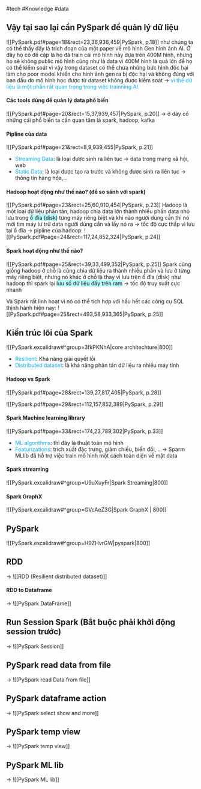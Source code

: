 #tech #Knowledge #data 

## Vậy tại sao lại cần PySpark để quản lý dữ liệu
![[PySpark.pdf#page=18&rect=23,36,936,459|PySpark, p.18]]
như chúng ta có thể thấy đây là trích đoạn của một paper về mô hình Gen hỉnh ảnh AI. Ở đây họ có đề cập là họ đã train cái mô hình này dựa trên 400M hình, nhưng họ sẽ không public mô hình cũng như là data vì 400M hình là quá lớn để họ có thể kiểm soát vì vậy trong dataset có thể chứa những bức hình độc hại làm cho poor model khiến cho hình ảnh gen ra bị độc hại và không đúng với ban đầu do mô hình học được từ dataset không được kiểm soát
-> <font color="#00b0f0">vì thế dữ liệu là một phần rất quan trọng trong việc trainning AI </font>

#### Các tools dùng để quản lý data phổ biến
![[PySpark.pdf#page=20&rect=15,37,939,457|PySpark, p.20]]
-> ở đây có những cái phổ biến ta cần quan tâm là spark, hadoop, kafka

#### Pipline của data
![[PySpark.pdf#page=21&rect=8,9,939,455|PySpark, p.21]]
- <font color="#00b0f0">Streaming Data</font>: là loại được sinh ra liên tục -> data trong mạng xã hội, web
- <font color="#00b0f0">Static Data</font>: là loại được tạo ra trước và không được sinh ra liên tục -> thông tin hàng hóa,...
#### Hadoop hoạt động như thế nào? (để so sánh với spark)
![[PySpark.pdf#page=23&rect=25,60,910,454|PySpark, p.23]]
Hadoop là một loại dữ liệu phân tán, hadoop chia data lớn thành nhiều phần data nhỏ lưu trong <span style="background:#b1ffff">ổ đĩa (disk)</span> từng máy riêng biệt và khi nào người dùng cần thì nó mới tìm máy lư trữ data người dùng cần và lấy nó ra -> tốc độ cực thấp vì lưu tại ổ đĩa
-> pipline của hadoop: 
![[PySpark.pdf#page=24&rect=117,24,852,324|PySpark, p.24]]

#### Spark hoạt động như thế nào? 
![[PySpark.pdf#page=25&rect=39,33,499,352|PySpark, p.25]]
Spark cũng giống hadoop ở chỗ là cũng chia dữ liệu ra thành nhiều phần và lưu ở từng máy riêng biệt, nhưng nó khác ở chỗ là thay vì lưu trên ổ đĩa (disk) như hadoop thì spark lại <span style="background:#b1ffff">lưu số dữ liệu đấy trên ram</span> -> tốc độ truy suất cực nhanh 

Và Spark rất linh hoạt vì nó có thể tích hợp với hầu hết các công cụ SQL thịnh hành hiện nay: 
![[PySpark.pdf#page=25&rect=493,58,933,365|PySpark, p.25]]
## Kiến trúc lõi của Spark
![[PySpark.excalidraw#^group=3fkPKNhA|core architechture|800]]
- <font color="#00b0f0">Resilient</font>: Khả năng giải quyết lỗi
- <font color="#00b0f0">Distributed dataset</font>: là khả năng phân tán dữ liệu ra nhiều máy tính
#### Hadoop vs Spark
![[PySpark.pdf#page=28&rect=139,27,817,405|PySpark, p.28]]

![[PySpark.pdf#page=29&rect=112,157,852,389|PySpark, p.29]]
#### Spark Machine learning library
![[PySpark.pdf#page=33&rect=174,23,789,302|PySpark, p.33]]
- <font color="#00b0f0">ML algorithms</font>: thì đây là thuật toán mô hình
- <font color="#00b0f0">Featurizations</font>: trích xuất đặc trưng, giảm chiều, biến đổi, ..
-> Sparm MLlib đã hỗ trợ việc train mô hình một cách toàn diện về mặt data 

#### Spark streaming
![[PySpark.excalidraw#^group=U9uXuyFr|Spark Streaming|800]]

#### Spark GraphX
![[PySpark.excalidraw#^group=GVcAeZ3G|Spark GraphX | 800]]

## PySpark
![[PySpark.excalidraw#^group=H9ZHvrGW|pyspark|800]]

## RDD
-> ![[RDD (Resilient distributed dataset)]]
#### RDD to Dataframe
-> ![[PySpark DataFrame]]
## Run Session Spark (Bắt buộc phải khởi động session trước)
-> ![[PySpark Session]]
## PySpark read data from file
-> ![[PySpark read Data from file]]
## PySpark dataframe action
-> ![[PySpark select show and more]]
## PySpark temp view
-> ![[PySpark temp view]]
## PySpark ML lib

-> ![[PySpark ML lib]]